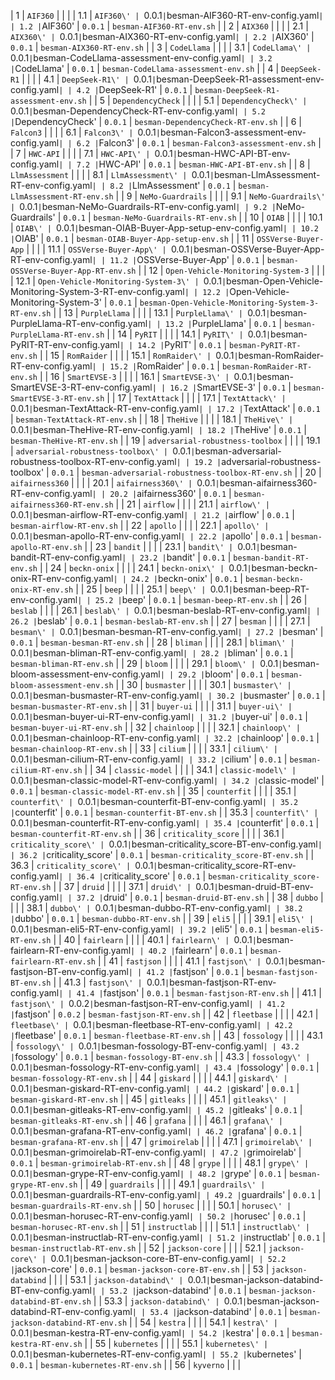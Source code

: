 | 1 | `AIF360` | | |
| 1.1 | `AIF360\' | `0.0.1` | `besman-AIF360-RT-env-config.yaml` |
| 1.2 | `AIF360\' | `0.0.1` | `besman-AIF360-RT-env.sh` |
| 2 | `AIX360` | | |
| 2.1 | `AIX360\' | `0.0.1` | `besman-AIX360-RT-env-config.yaml` |
| 2.2 | `AIX360\' | `0.0.1` | `besman-AIX360-RT-env.sh` |
| 3 | `CodeLlama` | | |
| 3.1 | `CodeLlama\' | `0.0.1` | `besman-CodeLlama-assessment-env-config.yaml` |
| 3.2 | `CodeLlama\' | `0.0.1` | `besman-CodeLlama-assessment-env.sh` |
| 4 | `DeepSeek-R1` | | |
| 4.1 | `DeepSeek-R1\' | `0.0.1` | `besman-DeepSeek-R1-assessment-env-config.yaml` |
| 4.2 | `DeepSeek-R1\' | `0.0.1` | `besman-DeepSeek-R1-assessment-env.sh` |
| 5 | `DependencyCheck` | | |
| 5.1 | `DependencyCheck\' | `0.0.1` | `besman-DependencyCheck-RT-env-config.yaml` |
| 5.2 | `DependencyCheck\' | `0.0.1` | `besman-DependencyCheck-RT-env.sh` |
| 6 | `Falcon3` | | |
| 6.1 | `Falcon3\' | `0.0.1` | `besman-Falcon3-assessment-env-config.yaml` |
| 6.2 | `Falcon3\' | `0.0.1` | `besman-Falcon3-assessment-env.sh` |
| 7 | `HWC-API` | | |
| 7.1 | `HWC-API\' | `0.0.1` | `besman-HWC-API-BT-env-config.yaml` |
| 7.2 | `HWC-API\' | `0.0.1` | `besman-HWC-API-BT-env.sh` |
| 8 | `LlmAssessment` | | |
| 8.1 | `LlmAssessment\' | `0.0.1` | `besman-LlmAssessment-RT-env-config.yaml` |
| 8.2 | `LlmAssessment\' | `0.0.1` | `besman-LlmAssessment-RT-env.sh` |
| 9 | `NeMo-Guardrails` | | |
| 9.1 | `NeMo-Guardrails\' | `0.0.1` | `besman-NeMo-Guardrails-RT-env-config.yaml` |
| 9.2 | `NeMo-Guardrails\' | `0.0.1` | `besman-NeMo-Guardrails-RT-env.sh` |
| 10 | `OIAB` | | |
| 10.1 | `OIAB\' | `0.0.1` | `besman-OIAB-Buyer-App-setup-env-config.yaml` |
| 10.2 | `OIAB\' | `0.0.1` | `besman-OIAB-Buyer-App-setup-env.sh` |
| 11 | `OSSVerse-Buyer-App` | | |
| 11.1 | `OSSVerse-Buyer-App\' | `0.0.1` | `besman-OSSVerse-Buyer-App-RT-env-config.yaml` |
| 11.2 | `OSSVerse-Buyer-App\' | `0.0.1` | `besman-OSSVerse-Buyer-App-RT-env.sh` |
| 12 | `Open-Vehicle-Monitoring-System-3` | | |
| 12.1 | `Open-Vehicle-Monitoring-System-3\' | `0.0.1` | `besman-Open-Vehicle-Monitoring-System-3-RT-env-config.yaml` |
| 12.2 | `Open-Vehicle-Monitoring-System-3\' | `0.0.1` | `besman-Open-Vehicle-Monitoring-System-3-RT-env.sh` |
| 13 | `PurpleLlama` | | |
| 13.1 | `PurpleLlama\' | `0.0.1` | `besman-PurpleLlama-RT-env-config.yaml` |
| 13.2 | `PurpleLlama\' | `0.0.1` | `besman-PurpleLlama-RT-env.sh` |
| 14 | `PyRIT` | | |
| 14.1 | `PyRIT\' | `0.0.1` | `besman-PyRIT-RT-env-config.yaml` |
| 14.2 | `PyRIT\' | `0.0.1` | `besman-PyRIT-RT-env.sh` |
| 15 | `RomRaider` | | |
| 15.1 | `RomRaider\' | `0.0.1` | `besman-RomRaider-RT-env-config.yaml` |
| 15.2 | `RomRaider\' | `0.0.1` | `besman-RomRaider-RT-env.sh` |
| 16 | `SmartEVSE-3` | | |
| 16.1 | `SmartEVSE-3\' | `0.0.1` | `besman-SmartEVSE-3-RT-env-config.yaml` |
| 16.2 | `SmartEVSE-3\' | `0.0.1` | `besman-SmartEVSE-3-RT-env.sh` |
| 17 | `TextAttack` | | |
| 17.1 | `TextAttack\' | `0.0.1` | `besman-TextAttack-RT-env-config.yaml` |
| 17.2 | `TextAttack\' | `0.0.1` | `besman-TextAttack-RT-env.sh` |
| 18 | `TheHive` | | |
| 18.1 | `TheHive\' | `0.0.1` | `besman-TheHive-RT-env-config.yaml` |
| 18.2 | `TheHive\' | `0.0.1` | `besman-TheHive-RT-env.sh` |
| 19 | `adversarial-robustness-toolbox` | | |
| 19.1 | `adversarial-robustness-toolbox\' | `0.0.1` | `besman-adversarial-robustness-toolbox-RT-env-config.yaml` |
| 19.2 | `adversarial-robustness-toolbox\' | `0.0.1` | `besman-adversarial-robustness-toolbox-RT-env.sh` |
| 20 | `aifairness360` | | |
| 20.1 | `aifairness360\' | `0.0.1` | `besman-aifairness360-RT-env-config.yaml` |
| 20.2 | `aifairness360\' | `0.0.1` | `besman-aifairness360-RT-env.sh` |
| 21 | `airflow` | | |
| 21.1 | `airflow\' | `0.0.1` | `besman-airflow-RT-env-config.yaml` |
| 21.2 | `airflow\' | `0.0.1` | `besman-airflow-RT-env.sh` |
| 22 | `apollo` | | |
| 22.1 | `apollo\' | `0.0.1` | `besman-apollo-RT-env-config.yaml` |
| 22.2 | `apollo\' | `0.0.1` | `besman-apollo-RT-env.sh` |
| 23 | `bandit` | | |
| 23.1 | `bandit\' | `0.0.1` | `besman-bandit-RT-env-config.yaml` |
| 23.2 | `bandit\' | `0.0.1` | `besman-bandit-RT-env.sh` |
| 24 | `beckn-onix` | | |
| 24.1 | `beckn-onix\' | `0.0.1` | `besman-beckn-onix-RT-env-config.yaml` |
| 24.2 | `beckn-onix\' | `0.0.1` | `besman-beckn-onix-RT-env.sh` |
| 25 | `beep` | | |
| 25.1 | `beep\' | `0.0.1` | `besman-beep-RT-env-config.yaml` |
| 25.2 | `beep\' | `0.0.1` | `besman-beep-RT-env.sh` |
| 26 | `beslab` | | |
| 26.1 | `beslab\' | `0.0.1` | `besman-beslab-RT-env-config.yaml` |
| 26.2 | `beslab\' | `0.0.1` | `besman-beslab-RT-env.sh` |
| 27 | `besman` | | |
| 27.1 | `besman\' | `0.0.1` | `besman-besman-RT-env-config.yaml` |
| 27.2 | `besman\' | `0.0.1` | `besman-besman-RT-env.sh` |
| 28 | `bliman` | | |
| 28.1 | `bliman\' | `0.0.1` | `besman-bliman-RT-env-config.yaml` |
| 28.2 | `bliman\' | `0.0.1` | `besman-bliman-RT-env.sh` |
| 29 | `bloom` | | |
| 29.1 | `bloom\' | `0.0.1` | `besman-bloom-assessment-env-config.yaml` |
| 29.2 | `bloom\' | `0.0.1` | `besman-bloom-assessment-env.sh` |
| 30 | `busmaster` | | |
| 30.1 | `busmaster\' | `0.0.1` | `besman-busmaster-RT-env-config.yaml` |
| 30.2 | `busmaster\' | `0.0.1` | `besman-busmaster-RT-env.sh` |
| 31 | `buyer-ui` | | |
| 31.1 | `buyer-ui\' | `0.0.1` | `besman-buyer-ui-RT-env-config.yaml` |
| 31.2 | `buyer-ui\' | `0.0.1` | `besman-buyer-ui-RT-env.sh` |
| 32 | `chainloop` | | |
| 32.1 | `chainloop\' | `0.0.1` | `besman-chainloop-RT-env-config.yaml` |
| 32.2 | `chainloop\' | `0.0.1` | `besman-chainloop-RT-env.sh` |
| 33 | `cilium` | | |
| 33.1 | `cilium\' | `0.0.1` | `besman-cilium-RT-env-config.yaml` |
| 33.2 | `cilium\' | `0.0.1` | `besman-cilium-RT-env.sh` |
| 34 | `classic-model` | | |
| 34.1 | `classic-model\' | `0.0.1` | `besman-classic-model-RT-env-config.yaml` |
| 34.2 | `classic-model\' | `0.0.1` | `besman-classic-model-RT-env.sh` |
| 35 | `counterfit` | | |
| 35.1 | `counterfit\' | `0.0.1` | `besman-counterfit-BT-env-config.yaml` |
| 35.2 | `counterfit\' | `0.0.1` | `besman-counterfit-BT-env.sh` |
| 35.3 | `counterfit\' | `0.0.1` | `besman-counterfit-RT-env-config.yaml` |
| 35.4 | `counterfit\' | `0.0.1` | `besman-counterfit-RT-env.sh` |
| 36 | `criticality_score` | | |
| 36.1 | `criticality_score\' | `0.0.1` | `besman-criticality_score-BT-env-config.yaml` |
| 36.2 | `criticality_score\' | `0.0.1` | `besman-criticality_score-BT-env.sh` |
| 36.3 | `criticality_score\' | `0.0.1` | `besman-criticality_score-RT-env-config.yaml` |
| 36.4 | `criticality_score\' | `0.0.1` | `besman-criticality_score-RT-env.sh` |
| 37 | `druid` | | |
| 37.1 | `druid\' | `0.0.1` | `besman-druid-BT-env-config.yaml` |
| 37.2 | `druid\' | `0.0.1` | `besman-druid-BT-env.sh` |
| 38 | `dubbo` | | |
| 38.1 | `dubbo\' | `0.0.1` | `besman-dubbo-RT-env-config.yaml` |
| 38.2 | `dubbo\' | `0.0.1` | `besman-dubbo-RT-env.sh` |
| 39 | `eli5` | | |
| 39.1 | `eli5\' | `0.0.1` | `besman-eli5-RT-env-config.yaml` |
| 39.2 | `eli5\' | `0.0.1` | `besman-eli5-RT-env.sh` |
| 40 | `fairlearn` | | |
| 40.1 | `fairlearn\' | `0.0.1` | `besman-fairlearn-RT-env-config.yaml` |
| 40.2 | `fairlearn\' | `0.0.1` | `besman-fairlearn-RT-env.sh` |
| 41 | `fastjson` | | |
| 41.1 | `fastjson\' | `0.0.1` | `besman-fastjson-BT-env-config.yaml` |
| 41.2 | `fastjson\' | `0.0.1` | `besman-fastjson-BT-env.sh` |
| 41.3 | `fastjson\' | `0.0.1` | `besman-fastjson-RT-env-config.yaml` |
| 41.4 | `fastjson\' | `0.0.1` | `besman-fastjson-RT-env.sh` |
| 41.1 | `fastjson\' | `0.0.2` | `besman-fastjson-RT-env-config.yaml` |
| 41.2 | `fastjson\' | `0.0.2` | `besman-fastjson-RT-env.sh` |
| 42 | `fleetbase` | | |
| 42.1 | `fleetbase\' | `0.0.1` | `besman-fleetbase-RT-env-config.yaml` |
| 42.2 | `fleetbase\' | `0.0.1` | `besman-fleetbase-RT-env.sh` |
| 43 | `fossology` | | |
| 43.1 | `fossology\' | `0.0.1` | `besman-fossology-BT-env-config.yaml` |
| 43.2 | `fossology\' | `0.0.1` | `besman-fossology-BT-env.sh` |
| 43.3 | `fossology\' | `0.0.1` | `besman-fossology-RT-env-config.yaml` |
| 43.4 | `fossology\' | `0.0.1` | `besman-fossology-RT-env.sh` |
| 44 | `giskard` | | |
| 44.1 | `giskard\' | `0.0.1` | `besman-giskard-RT-env-config.yaml` |
| 44.2 | `giskard\' | `0.0.1` | `besman-giskard-RT-env.sh` |
| 45 | `gitleaks` | | |
| 45.1 | `gitleaks\' | `0.0.1` | `besman-gitleaks-RT-env-config.yaml` |
| 45.2 | `gitleaks\' | `0.0.1` | `besman-gitleaks-RT-env.sh` |
| 46 | `grafana` | | |
| 46.1 | `grafana\' | `0.0.1` | `besman-grafana-RT-env-config.yaml` |
| 46.2 | `grafana\' | `0.0.1` | `besman-grafana-RT-env.sh` |
| 47 | `grimoirelab` | | |
| 47.1 | `grimoirelab\' | `0.0.1` | `besman-grimoirelab-RT-env-config.yaml` |
| 47.2 | `grimoirelab\' | `0.0.1` | `besman-grimoirelab-RT-env.sh` |
| 48 | `grype` | | |
| 48.1 | `grype\' | `0.0.1` | `besman-grype-RT-env-config.yaml` |
| 48.2 | `grype\' | `0.0.1` | `besman-grype-RT-env.sh` |
| 49 | `guardrails` | | |
| 49.1 | `guardrails\' | `0.0.1` | `besman-guardrails-RT-env-config.yaml` |
| 49.2 | `guardrails\' | `0.0.1` | `besman-guardrails-RT-env.sh` |
| 50 | `horusec` | | |
| 50.1 | `horusec\' | `0.0.1` | `besman-horusec-RT-env-config.yaml` |
| 50.2 | `horusec\' | `0.0.1` | `besman-horusec-RT-env.sh` |
| 51 | `instructlab` | | |
| 51.1 | `instructlab\' | `0.0.1` | `besman-instructlab-RT-env-config.yaml` |
| 51.2 | `instructlab\' | `0.0.1` | `besman-instructlab-RT-env.sh` |
| 52 | `jackson-core` | | |
| 52.1 | `jackson-core\' | `0.0.1` | `besman-jackson-core-BT-env-config.yaml` |
| 52.2 | `jackson-core\' | `0.0.1` | `besman-jackson-core-BT-env.sh` |
| 53 | `jackson-databind` | | |
| 53.1 | `jackson-databind\' | `0.0.1` | `besman-jackson-databind-BT-env-config.yaml` |
| 53.2 | `jackson-databind\' | `0.0.1` | `besman-jackson-databind-BT-env.sh` |
| 53.3 | `jackson-databind\' | `0.0.1` | `besman-jackson-databind-RT-env-config.yaml` |
| 53.4 | `jackson-databind\' | `0.0.1` | `besman-jackson-databind-RT-env.sh` |
| 54 | `kestra` | | |
| 54.1 | `kestra\' | `0.0.1` | `besman-kestra-RT-env-config.yaml` |
| 54.2 | `kestra\' | `0.0.1` | `besman-kestra-RT-env.sh` |
| 55 | `kubernetes` | | |
| 55.1 | `kubernetes\' | `0.0.1` | `besman-kubernetes-RT-env-config.yaml` |
| 55.2 | `kubernetes\' | `0.0.1` | `besman-kubernetes-RT-env.sh` |
| 56 | `kyverno` | | |
